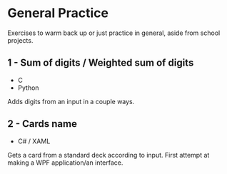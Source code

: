 # General Practice
Exercises to warm back up or just practice in general, aside from school projects.

## 1 - Sum of digits / Weighted sum of digits
- C
- Python

Adds digits from an input in a couple ways.
## 2 - Cards name
- C# / XAML

Gets a card from a standard deck according to input. First attempt at making a WPF application/an interface.

